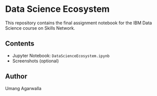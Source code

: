 # Data Science Ecosystem

This repository contains the final assignment notebook for the IBM Data Science course on Skills Network.

## Contents
- Jupyter Notebook: `DataScienceEcosystem.ipynb`
- Screenshots (optional)

## Author
Umang Agarwalla
